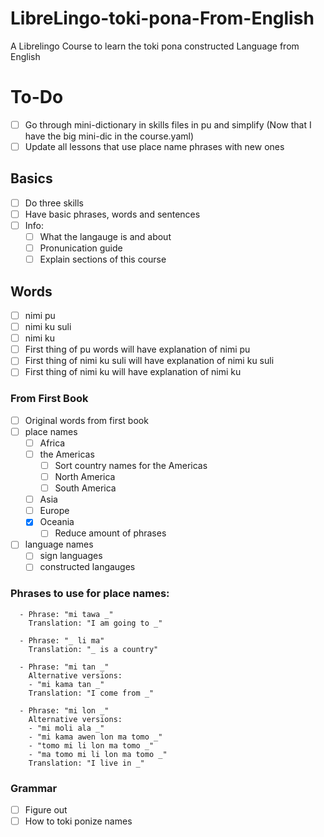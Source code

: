 # LibreLingo-toki-pona-From-English
A Librelingo Course to learn the toki pona constructed Language from English
# To-Do
- [ ] Go through mini-dictionary in skills files in pu and simplify (Now that I have the big mini-dic in the course.yaml)
- [ ] Update all lessons that use place name phrases with new ones
## Basics
- [ ] Do three skills
- [ ] Have basic phrases, words and sentences
- [ ] Info:
  - [ ] What the langauge is and about
  - [ ] Pronunication guide
  - [ ] Explain sections of this course
## Words
- [ ] nimi pu
- [ ] nimi ku suli
- [ ] nimi ku
- [ ] First thing of pu words will have explanation of nimi pu
- [ ] First thing of nimi ku suli will have explanation of nimi ku suli
- [ ] First thing of nimi ku will have explanation of nimi ku
### From First Book
- [ ] Original words from first book
- [ ] place names
  - [ ] Africa
  - [ ] the Americas
    - [ ] Sort country names for the Americas
    - [ ] North America
    - [ ] South America
  - [ ] Asia
  - [ ] Europe
  - [x] Oceania
    - [ ] Reduce amount of phrases
- [ ] language names
  - [ ] sign languages
  - [ ] constructed langauges
### Phrases to use for place names:
```
  - Phrase: "mi tawa _"
    Translation: "I am going to _"
  
  - Phrase: "_ li ma"
    Translation: "_ is a country"
    
  - Phrase: "mi tan _"
    Alternative versions:
    - "mi kama tan _"
    Translation: "I come from _"
    
  - Phrase: "mi lon _"
    Alternative versions:
    - "mi moli ala _"
    - "mi kama awen lon ma tomo _"
    - "tomo mi li lon ma tomo _"
    - "ma tomo mi li lon ma tomo _" 
    Translation: "I live in _"
```
<!--
# South America
Argentina
Ecuador
Paraguay
Brasil
Peru
Venezuela
Chile
Uruguay

# North America
United States
Canada
Greenland
Mexico
Cuba
Haiti
Guatemala
Grenada
Costa Rica
Honduras
Barbados
Bahamas
Panama
Bermuda
Jamaica
Trinidad and Tobago
Dominican Republic
-->
### Grammar
- [ ] Figure out
- [ ] How to toki ponize names
